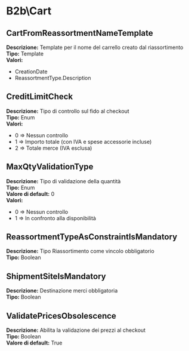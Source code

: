 # B2b\Cart
CartFromReassortmentNameTemplate 
----
**Descrizione:** Template per il nome del carrello creato dal riassortimento	 
**Tipo:** Template	 
**Valori:**
* CreationDate
* ReassortmentType.Description

CreditLimitCheck 
----
**Descrizione:** Tipo di controllo sul fido al checkout	 
**Tipo:** Enum	 
**Valori:**
* 0 => Nessun controllo
* 1 => Importo totale (con IVA e spese accessorie incluse)
* 2 => Totale merce (IVA esclusa)

MaxQtyValidationType 
----
**Descrizione:** Tipo di validazione della quantità	 
**Tipo:** Enum	 
**Valore di default:** 0	 
**Valori:**
* 0 => Nessun controllo
* 1 => In confronto alla disponibilità

ReassortmentTypeAsConstraintIsMandatory 
----
**Descrizione:** Tipo Riassortimento come vincolo obbligatorio	 
**Tipo:** Boolean	 

ShipmentSiteIsMandatory 
----
**Descrizione:** Destinazione merci obbligatoria	 
**Tipo:** Boolean	 

ValidatePricesObsolescence 
----
**Descrizione:** Abilita la validazione dei prezzi al checkout	 
**Tipo:** Boolean	 
**Valore di default:** True

